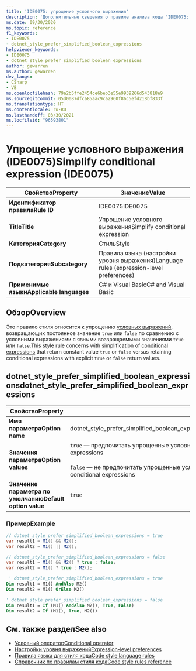 ```yaml
---
title: 'IDE0075: упрощение условного выражения'
description: 'Дополнительные сведения о правиле анализа кода "IDE0075: упрощение условного выражения"'
ms.date: 09/30/2020
ms.topic: reference
f1_keywords:
- IDE0075
- dotnet_style_prefer_simplified_boolean_expressions
helpviewer_keywords:
- IDE0075
- dotnet_style_prefer_simplified_boolean_expressions
author: gewarren
ms.author: gewarren
dev_langs:
- CSharp
- VB
ms.openlocfilehash: 79a2b5ffe2454ce6beb3e55e9939266d543818e9
ms.sourcegitcommit: 05d0087dfca85aac9ca2960f86c5efd218bf833f
ms.translationtype: HT
ms.contentlocale: ru-RU
ms.lasthandoff: 03/30/2021
ms.locfileid: "96593801"
---
```

# <a name="simplify-conditional-expression-ide0075"></a><span data-ttu-id="10aff-103">Упрощение условного выражения (IDE0075)</span><span class="sxs-lookup"><span data-stu-id="10aff-103">Simplify conditional expression (IDE0075)</span></span>

|<span data-ttu-id="10aff-104">Свойство</span><span class="sxs-lookup"><span data-stu-id="10aff-104">Property</span></span>|<span data-ttu-id="10aff-105">Значение</span><span class="sxs-lookup"><span data-stu-id="10aff-105">Value</span></span>|
|-|-|
| <span data-ttu-id="10aff-106">**Идентификатор правила**</span><span class="sxs-lookup"><span data-stu-id="10aff-106">**Rule ID**</span></span> | <span data-ttu-id="10aff-107">IDE0075</span><span class="sxs-lookup"><span data-stu-id="10aff-107">IDE0075</span></span> |
| <span data-ttu-id="10aff-108">**Title**</span><span class="sxs-lookup"><span data-stu-id="10aff-108">**Title**</span></span> | <span data-ttu-id="10aff-109">Упрощение условного выражения</span><span class="sxs-lookup"><span data-stu-id="10aff-109">Simplify conditional expression</span></span> |
| <span data-ttu-id="10aff-110">**Категория**</span><span class="sxs-lookup"><span data-stu-id="10aff-110">**Category**</span></span> | <span data-ttu-id="10aff-111">Стиль</span><span class="sxs-lookup"><span data-stu-id="10aff-111">Style</span></span> |
| <span data-ttu-id="10aff-112">**Подкатегория**</span><span class="sxs-lookup"><span data-stu-id="10aff-112">**Subcategory**</span></span> | <span data-ttu-id="10aff-113">Правила языка (настройки уровня выражения)</span><span class="sxs-lookup"><span data-stu-id="10aff-113">Language rules (expression-level preferences)</span></span> |
| <span data-ttu-id="10aff-114">**Применимые языки**</span><span class="sxs-lookup"><span data-stu-id="10aff-114">**Applicable languages**</span></span> | <span data-ttu-id="10aff-115">C# и Visual Basic</span><span class="sxs-lookup"><span data-stu-id="10aff-115">C# and Visual Basic</span></span> |

## <a name="overview"></a><span data-ttu-id="10aff-116">Обзор</span><span class="sxs-lookup"><span data-stu-id="10aff-116">Overview</span></span>

<span data-ttu-id="10aff-117">Это правило стиля относится к упрощению [условных выражений](../../../csharp/language-reference/operators/conditional-operator.md), возвращающих постоянное значение `true` или `false` по сравнению с условными выражениями с явными возвращаемыми значениями `true` или `false`.</span><span class="sxs-lookup"><span data-stu-id="10aff-117">This style rule concerns with simplification of [conditional expressions](../../../csharp/language-reference/operators/conditional-operator.md) that return constant value `true` or `false` versus retaining conditional expressions with explicit `true` or `false` return values.</span></span>

## <a name="dotnet_style_prefer_simplified_boolean_expressions"></a><span data-ttu-id="10aff-118">dotnet_style_prefer_simplified_boolean_expressions</span><span class="sxs-lookup"><span data-stu-id="10aff-118">dotnet_style_prefer_simplified_boolean_expressions</span></span>

|<span data-ttu-id="10aff-119">Свойство</span><span class="sxs-lookup"><span data-stu-id="10aff-119">Property</span></span>|<span data-ttu-id="10aff-120">Значение</span><span class="sxs-lookup"><span data-stu-id="10aff-120">Value</span></span>|
|-|-|
| <span data-ttu-id="10aff-121">**Имя параметра**</span><span class="sxs-lookup"><span data-stu-id="10aff-121">**Option name**</span></span> | <span data-ttu-id="10aff-122">dotnet_style_prefer_simplified_boolean_expressions</span><span class="sxs-lookup"><span data-stu-id="10aff-122">dotnet_style_prefer_simplified_boolean_expressions</span></span>
| <span data-ttu-id="10aff-123">**Значения параметра**</span><span class="sxs-lookup"><span data-stu-id="10aff-123">**Option values**</span></span> | <span data-ttu-id="10aff-124">`true` — предпочитать упрощенные условные выражения</span><span class="sxs-lookup"><span data-stu-id="10aff-124">`true` - Prefer simplified conditional expressions</span></span><br /><br /> <span data-ttu-id="10aff-125">`false` — не предпочитать упрощенные условные выражения</span><span class="sxs-lookup"><span data-stu-id="10aff-125">`false` - Do not prefer simplified conditional expressions</span></span> |
| <span data-ttu-id="10aff-126">**Значение параметра по умолчанию**</span><span class="sxs-lookup"><span data-stu-id="10aff-126">**Default option value**</span></span> | `true` |

### <a name="example"></a><span data-ttu-id="10aff-127">Пример</span><span class="sxs-lookup"><span data-stu-id="10aff-127">Example</span></span>

```csharp
// dotnet_style_prefer_simplified_boolean_expressions = true
var result1 = M1() && M2();
var result2 = M1() || M2();

// dotnet_style_prefer_simplified_boolean_expressions = false
var result1 = M1() && M2() ? true : false;
var result2 = M1() ? true : M2();
```

```vb
 ' dotnet_style_prefer_simplified_boolean_expressions = true
Dim result1 = M1() AndAlso M2()
Dim result2 = M1() OrElse M2()

' dotnet_style_prefer_simplified_boolean_expressions = false
Dim result1 = If (M1() AndAlso M2(), True, False)
Dim result2 = If (M1(), True, M2())
```

## <a name="see-also"></a><span data-ttu-id="10aff-128">См. также раздел</span><span class="sxs-lookup"><span data-stu-id="10aff-128">See also</span></span>

- [<span data-ttu-id="10aff-129">Условный оператор</span><span class="sxs-lookup"><span data-stu-id="10aff-129">Conditional operator</span></span>](../../../csharp/language-reference/operators/conditional-operator.md)
- [<span data-ttu-id="10aff-130">Настройки уровня выражений</span><span class="sxs-lookup"><span data-stu-id="10aff-130">Expression-level preferences</span></span>](expression-level-preferences.md)
- [<span data-ttu-id="10aff-131">Правила языка для стиля кода</span><span class="sxs-lookup"><span data-stu-id="10aff-131">Code style language rules</span></span>](language-rules.md)
- [<span data-ttu-id="10aff-132">Справочник по правилам стиля кода</span><span class="sxs-lookup"><span data-stu-id="10aff-132">Code style rules reference</span></span>](index.md)
